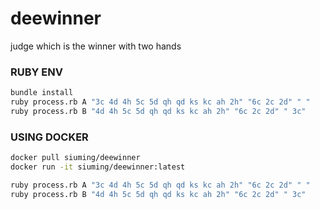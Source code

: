 # deewinner
judge which is the winner with two hands

### RUBY ENV

```bash
bundle install
ruby process.rb A "3c 4d 4h 5c 5d qh qd ks kc ah 2h" "6c 2c 2d" " "
ruby process.rb B "4d 4h 5c 5d qh qd ks kc ah 2h" "6c 2c 2d" " 3c"
```

### USING DOCKER
```bash
docker pull siuming/deewinner
docker run -it siuming/deewinner:latest

ruby process.rb A "3c 4d 4h 5c 5d qh qd ks kc ah 2h" "6c 2c 2d" " "
ruby process.rb B "4d 4h 5c 5d qh qd ks kc ah 2h" "6c 2c 2d" " 3c"
```
